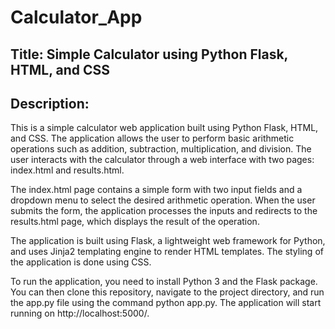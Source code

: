 # Calculator_App

## Title: Simple Calculator using Python Flask, HTML, and CSS

## Description:
This is a simple calculator web application built using Python Flask, HTML, and CSS. The application allows the user to perform basic arithmetic operations such as addition, subtraction, multiplication, and division. The user interacts with the calculator through a web interface with two pages: index.html and results.html.

The index.html page contains a simple form with two input fields and a dropdown menu to select the desired arithmetic operation. When the user submits the form, the application processes the inputs and redirects to the results.html page, which displays the result of the operation.

The application is built using Flask, a lightweight web framework for Python, and uses Jinja2 templating engine to render HTML templates. The styling of the application is done using CSS.

To run the application, you need to install Python 3 and the Flask package. You can then clone this repository, navigate to the project directory, and run the app.py file using the command python app.py. The application will start running on http://localhost:5000/.
